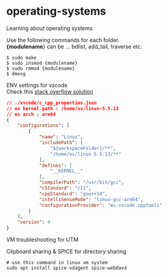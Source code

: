 # operating-systems
Learning about operating systems

Use the following commands for each folder.  
**{modulename**} can be ... bdlist, add_tail, traverse etc.
```shell
$ sudo make
$ sudo insmod {modulename}
$ sudo rmmod {modulename}
$ dmesg
```
ENV settings for vscode  
Check this [stack overflow solution](https://stackoverflow.com/questions/45583473/include-errors-detected-in-vscode)
```json
// ./vscode/c_cpp_properties.json
// ex kernel path : /home/os/linux-5.5.13
// ex arch : arm64
{
    "configurations": [
        {
            "name": "Linux",
            "includePath": [
                "${workspaceFolder}/**",
                "/home/os/linux-5.5.13/**"
            ],
            "defines": [
                "__KERNEL__"
            ],
            "compilerPath": "/usr/bin/gcc",
            "cStandard": "c11",
            "cppStandard": "gnu++14",
            "intelliSenseMode": "linux-gcc-arm64",
            "configurationProvider": "ms-vscode.cpptools"
        }
    ],
    "version": 4
}
```

VM troubleshooting for UTM 

Clipboard sharing & SPICE for directory sharing
```shell
# use this command in linux vm system
sudo apt install spice-vdagent spice-webdavd
```